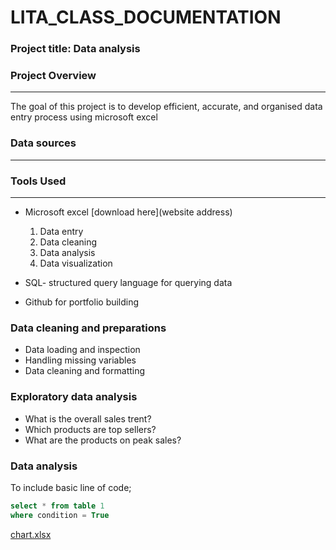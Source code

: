 # LITA_CLASS_DOCUMENTATION

### Project title: Data analysis

### Project Overview
---
The goal of this project is to develop efficient, accurate, and organised data entry process using microsoft excel

### Data sources
---
### Tools Used
---
- Microsoft excel [download here](website address)
   1. Data entry
   2. Data cleaning
   3. Data analysis
   4. Data visualization
    
- SQL- structured query language for querying data
- Github for portfolio building

### Data cleaning and preparations
 - Data loading and inspection
 - Handling missing variables
 -  Data cleaning and formatting

### Exploratory data analysis
- What is the overall sales trent?
- Which products are top sellers?
- What are the products on peak sales?

### Data analysis
To include basic line of code;

```SQL
select * from table 1
where condition = True
```


[chart.xlsx](https://github.com/user-attachments/files/17225540/chart.xlsx)


